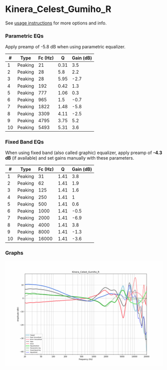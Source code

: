 # Kinera_Celest_Gumiho_R
See [usage instructions](https://github.com/jaakkopasanen/AutoEq#usage) for more options and info.

### Parametric EQs
Apply preamp of -5.8 dB when using parametric equalizer.

|   # | Type    |   Fc (Hz) |    Q |   Gain (dB) |
|-----|---------|-----------|------|-------------|
|   1 | Peaking |        21 | 0.31 |         3.5 |
|   2 | Peaking |        28 | 5.8  |         2.2 |
|   3 | Peaking |        28 | 5.95 |        -2.7 |
|   4 | Peaking |       192 | 0.42 |         1.3 |
|   5 | Peaking |       777 | 1.06 |         0.3 |
|   6 | Peaking |       965 | 1.5  |        -0.7 |
|   7 | Peaking |      1822 | 1.48 |        -5.8 |
|   8 | Peaking |      3309 | 4.11 |        -2.5 |
|   9 | Peaking |      4795 | 3.75 |         5.2 |
|  10 | Peaking |      5493 | 5.31 |         3.6 |

### Fixed Band EQs
When using fixed band (also called graphic) equalizer, apply preamp of **-4.3 dB** (if available) and set gains manually with these parameters.

|   # | Type    |   Fc (Hz) |    Q |   Gain (dB) |
|-----|---------|-----------|------|-------------|
|   1 | Peaking |        31 | 1.41 |         3.8 |
|   2 | Peaking |        62 | 1.41 |         1.9 |
|   3 | Peaking |       125 | 1.41 |         1.6 |
|   4 | Peaking |       250 | 1.41 |         1   |
|   5 | Peaking |       500 | 1.41 |         0.6 |
|   6 | Peaking |      1000 | 1.41 |        -0.5 |
|   7 | Peaking |      2000 | 1.41 |        -6.9 |
|   8 | Peaking |      4000 | 1.41 |         3.8 |
|   9 | Peaking |      8000 | 1.41 |        -1.3 |
|  10 | Peaking |     16000 | 1.41 |        -3.6 |

### Graphs
![](./Kinera_Celest_Gumiho_R.png)
